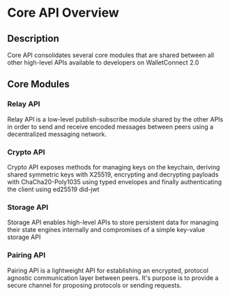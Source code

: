 # Core API Overview

## Description

Core API consolidates several core modules that are shared between all other high-level APIs available to developers on WalletConnect 2.0

## Core Modules

### Relay API

Relay API is a low-level publish-subscribe module shared by the other APIs in order to send and receive encoded messages between peers using a decentralized messaging network.

### Crypto API

Crypto API exposes methods for managing keys on the keychain, deriving shared symmetric keys with X25519, encrypting and decrypting payloads with ChaCha20-Poly1035 using typed envelopes and finally authenticating the client using ed25519 did-jwt

### Storage API

Storage API enables high-level APIs to store persistent data for managing their state engines internally and compromises of a simple key-value storage API

### Pairing API

Pairing API is a lightweight API for establishing an encrypted, protocol agnostic communication layer between peers. It's purpose is to provide a secure channel for proposing protocols or sending requests.

